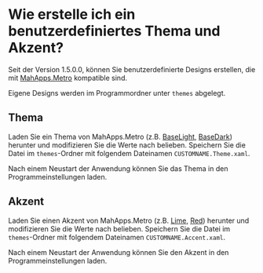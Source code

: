 # Wie erstelle ich ein benutzerdefiniertes Thema und Akzent?

Seit der Version 1.5.0.0, können Sie benutzerdefinierte Designs erstellen, die mit [MahApps.Metro](https://github.com/MahApps/MahApps.Metro) kompatible sind.

Eigene Designs werden im Programmordner unter `themes` abgelegt.

## Thema

Laden Sie ein Thema von MahApps.Metro (z.B. [BaseLight](https://github.com/MahApps/MahApps.Metro/blob/develop/src/MahApps.Metro/MahApps.Metro/Styles/Accents/BaseLight.xaml), [BaseDark](https://github.com/MahApps/MahApps.Metro/blob/develop/src/MahApps.Metro/MahApps.Metro/Styles/Accents/BaseDark.xaml)) herunter und modifizieren Sie die Werte nach belieben. Speichern Sie die Datei im `themes`-Ordner mit folgendem Dateinamen `CUSTOMNAME.Theme.xaml`.

Nach einem Neustart der Anwendung können Sie das Thema in den Programmeinstellungen laden.

## Akzent

Laden Sie einen Akzent von MahApps.Metro (z.B. [Lime](https://github.com/MahApps/MahApps.Metro/blob/develop/src/MahApps.Metro/MahApps.Metro/Styles/Accents/Lime.xaml), [Red](https://github.com/MahApps/MahApps.Metro/blob/develop/src/MahApps.Metro/MahApps.Metro/Styles/Accents/Red.xaml)) herunter und modifizieren Sie die Werte nach belieben. Speichern Sie die Datei im `themes`-Ordner mit folgendem Dateinamen `CUSTOMNAME.Accent.xaml`.

Nach einem Neustart der Anwendung können Sie den Akzent in den Programmeinstellungen laden.
